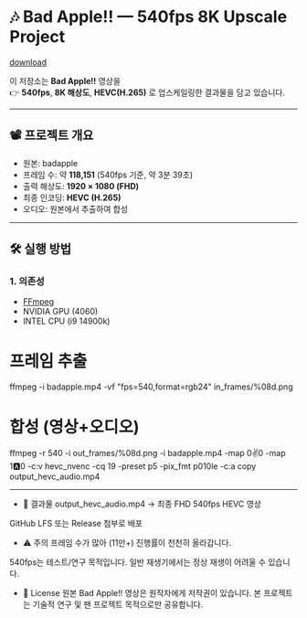 # 🎶 Bad Apple!! — 540fps 8K Upscale Project

[download](https://github.com/dxdxffgg99/badapple.540fps/releases/tag/v1.0)

이 저장소는 **Bad Apple!!** 영상을  
👉 **540fps**, **8K 해상도**, **HEVC(H.265)** 로 업스케일링한 결과물을 담고 있습니다.

---

## 📽️ 프로젝트 개요
- 원본: badapple 
- 프레임 수: 약 **118,151** (540fps 기준, 약 3분 39초)  
- 출력 해상도: **1920 × 1080 (FHD)**  
- 최종 인코딩: **HEVC (H.265)**  
- 오디오: 원본에서 추출하여 합성

---

## 🛠️ 실행 방법

### 1. 의존성
- [FFmpeg](https://ffmpeg.org/)  
- NVIDIA GPU (4060)
- INTEL CPU (i9 14900k)

# 프레임 추출
ffmpeg -i badapple.mp4 -vf "fps=540,format=rgb24" in_frames/%08d.png

# 합성 (영상+오디오)
ffmpeg -r 540 -i out_frames/%08d.png -i badapple.mp4 -map 0:v:0 -map 1:a:0 -c:v hevc_nvenc -cq 19 -preset p5 -pix_fmt p010le -c:a copy output_hevc_audio.mp4

---

- 📂 결과물
output_hevc_audio.mp4 → 최종 FHD 540fps HEVC 영상

GitHub LFS 또는 Release 첨부로 배포

- ⚠️ 주의
프레임 수가 많아 (11만+) 진행률이 천천히 올라갑니다.

540fps는 테스트/연구 목적입니다. 일반 재생기에서는 정상 재생이 어려울 수 있습니다.

- 📜 License
원본 Bad Apple!! 영상은 원작자에게 저작권이 있습니다.
본 프로젝트는 기술적 연구 및 팬 프로젝트 목적으로만 공유합니다.
